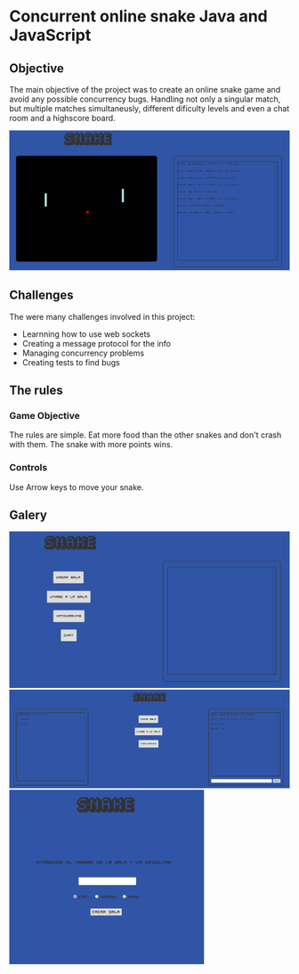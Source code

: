 # Concurrent online snake Java and JavaScript

## Objective

The main objective of the project was to create an online snake game and avoid any possible concurrency bugs. Handling not only a singular match, but multiple matches simultaneusly, different dificulty levels and even a chat room and a highscore board.

![](/images/screenshot1.png)

## Challenges

The were many challenges involved in this project:

- Learnning how to use web sockets
- Creating a message protocol for the info
- Managing concurrency problems
- Creating tests to find bugs

## The rules

### Game Objective

The rules are simple. Eat more food than the other snakes and don't crash with them. The snake with more points wins.

### Controls

Use Arrow keys to move your snake.

## Galery

![](/images/screenshot2.png)
![](/images/screenshot3.png)
![](/images/screenshot4.png)

